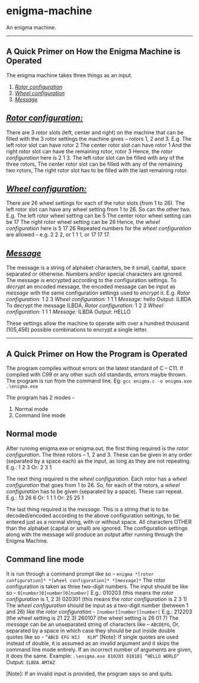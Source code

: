 # enigma-machine
An enigma machine.

--------------------------------------------------------------------------------------

## A Quick Primer on How the Enigma Machine is Operated
The enigma machine takes three things as an input.
1. <ins>*Rotor configuration*</ins>
2. <ins>*Wheel configuration*</ins>
3. <ins>*Message*</ins>

## <ins>*Rotor configuration:*</ins>
There are 3 rotor slots (left, center and right) on the machine that can be filled with the 3 rotor settings the machine gives – rotors 1, 2 and 3.
E.g. The left rotor slot can have rotor 2
     The center rotor slot can have rotor 1
     And the right rotor slot can have the remaining rotor, rotor 3
     Hence, the *rotor configuration* here is 2 1 3.
The left rotor slot can be filled with any of the three rotors,
The center rotor slot can be filled with any of the remaining two rotors,
The right rotor slot has to be filled with the last remaining rotor.

## <ins>*Wheel configuration:*</ins>
There are 26 wheel settings for each of the rotor slots (from 1 to 26).
The left rotor slot can have any wheel setting from 1 to 26. So can the other two.
E.g. The left rotor wheel setting can be 5
     The center rotor wheel setting can be 17
     The right rotor wheel setting can be 26
Hence, the *wheel configuration* here is 5 17 26
Repeated numbers for the *wheel configuration* are allowed – e.g. 2 2 2, or 1 1 1, or 17 17 17.

## <ins>*Message*</ins>
The message is a string of alphabet characters, be it small, capital, space separated or otherwise. Numbers and/or special characters are ignored.
The message is encrypted according to the configuration settings.
To *decrypt* an encoded message, the encoded message can be input as *message* with the same configuration settings used to *encrypt* it.
E.g. *Rotor configuration:* 1 2 3
     *Wheel configuration:* 1 1 1
     *Message:* hello
     Output: ILBDA
To decrypt the message ILBDA,
     *Rotor configuration:* 1 2 3
     *Wheel configuration:* 1 1 1
     *Message:* ILBDA
     Output: HELLO

These settings allow the machine to operate with over a hundred thousand (105,456) possible combinations to encrypt a single letter.

--------------------------------------------------------------------------------------

## A Quick Primer on How the Program is Operated
The program compiles without errors on the latest standard of C – C11. If compiled with C99 or any other such old standards, errors maybe thrown.
The program is run from the command line.
Eg: `gcc enigma.c -o enigma.exe`
    `.\enigma.exe`

The program has 2 modes -
1. Normal mode
2. Command line mode

## Normal mode
After running enigma.exe or enigma.out, the first thing required is the *rotor configuration*.
The three rotors – 1, 2 and 3. These can be given in any order (separated by a space each) as the input, as long as they are not repeating.
E.g.: 1 2 3
  Or: 2 3 1

The next thing required is the *wheel configuration*.
Each rotor has a *wheel configuration* that goes from 1 to 26. So, for each of the rotors, a *wheel configuration* has to be given (separated by a space). These can repeat.
E.g.: 13 26 6
  Or: 1 1 1
  Or: 25 25 1

The last thing required is the *message*.
This is a string that is to be decoded/encoded according to the above configuration settings, to be entered just as a normal string, with or without space. All characters OTHER than the alphabet (capital or small) are ignored.
The configuration settings along with the message will produce an output after running through the Enigma Machine.

## Command line mode
It is run through a command prompt like so – `enigma *[rotor configuration]* *[wheel configuration]* *[message]*`
The rotor configuration is taken as three two-digit numbers. The input should be like so – `0[number]0[number]0[number]`
E.g.: 010203 (this means the *rotor configuration* is 1, 2 3)
      020301 (this means the *rotor configuration* is 2 3 1)
The *wheel configuration* should be input as a two-digit number (between 1 and 26) like the *rotor configuration* - `[number][number][number]`
E.g.: 212203 (the wheel setting is 21 22 3)
      260107 (the wheel setting is 26 01 7)
The *message* can be an unseparated string of characters like – `ABCDEFG`,
Or, separated by a space in which case they should be put inside double quotes like so - `“ABCD EFG HIJ   KLM”`
[Note]: If single quotes are used instead of double, it is assumed as an invalid argument and it skips the command line mode entirely. If an incorrect number of arguments are given, it does the same.
Example: `.\enigma.exe 010203 010101 “HELLO WORLD”`
Output: `ILBDA AMTAZ`

[Note]: If an invalid input is provided, the program says so and quits.
